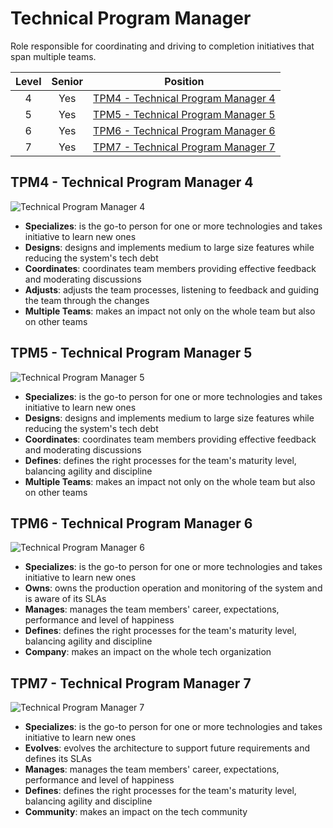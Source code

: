 # Technical Program Manager

Role responsible for coordinating and driving to completion initiatives that span multiple teams.

| Level | Senior |                                 Position                                  |
| :---: | :----: | :-----------------------------------------------------------------------: |
|   4   |  Yes   | [TPM4 - Technical Program Manager 4](#tpm4---technical-program-manager-4) |
|   5   |  Yes   | [TPM5 - Technical Program Manager 5](#tpm5---technical-program-manager-5) |
|   6   |  Yes   | [TPM6 - Technical Program Manager 6](#tpm6---technical-program-manager-6) |
|   7   |  Yes   | [TPM7 - Technical Program Manager 7](#tpm7---technical-program-manager-7) |

## TPM4 - Technical Program Manager 4

<picture>
  <source media="(prefers-color-scheme: dark)" srcset="/charts/technicalprogrammanager-4-dark.png">
  <source media="(prefers-color-scheme: light)" srcset="/charts/technicalprogrammanager-4.png">
  <img alt="Technical Program Manager 4" src="/charts/technicalprogrammanager-4.png">
</picture>

- **Specializes**: is the go-to person for one or more technologies and takes initiative to learn new ones
- **Designs**: designs and implements medium to large size features while reducing the system's tech debt
- **Coordinates**: coordinates team members providing effective feedback and moderating discussions
- **Adjusts**: adjusts the team processes, listening to feedback and guiding the team through the changes
- **Multiple Teams**: makes an impact not only on the whole team but also on other teams

## TPM5 - Technical Program Manager 5

<picture>
  <source media="(prefers-color-scheme: dark)" srcset="/charts/technicalprogrammanager-5-dark.png">
  <source media="(prefers-color-scheme: light)" srcset="/charts/technicalprogrammanager-5.png">
  <img alt="Technical Program Manager 5" src="/charts/technicalprogrammanager-5.png">
</picture>

- **Specializes**: is the go-to person for one or more technologies and takes initiative to learn new ones
- **Designs**: designs and implements medium to large size features while reducing the system's tech debt
- **Coordinates**: coordinates team members providing effective feedback and moderating discussions
- **Defines**: defines the right processes for the team's maturity level, balancing agility and discipline
- **Multiple Teams**: makes an impact not only on the whole team but also on other teams

## TPM6 - Technical Program Manager 6

<picture>
  <source media="(prefers-color-scheme: dark)" srcset="/charts/technicalprogrammanager-6-dark.png">
  <source media="(prefers-color-scheme: light)" srcset="/charts/technicalprogrammanager-6.png">
  <img alt="Technical Program Manager 6" src="/charts/technicalprogrammanager-6.png">
</picture>

- **Specializes**: is the go-to person for one or more technologies and takes initiative to learn new ones
- **Owns**: owns the production operation and monitoring of the system and is aware of its SLAs
- **Manages**: manages the team members' career, expectations, performance and level of happiness
- **Defines**: defines the right processes for the team's maturity level, balancing agility and discipline
- **Company**: makes an impact on the whole tech organization

## TPM7 - Technical Program Manager 7

<picture>
  <source media="(prefers-color-scheme: dark)" srcset="/charts/technicalprogrammanager-7-dark.png">
  <source media="(prefers-color-scheme: light)" srcset="/charts/technicalprogrammanager-7.png">
  <img alt="Technical Program Manager 7" src="/charts/technicalprogrammanager-7.png">
</picture>

- **Specializes**: is the go-to person for one or more technologies and takes initiative to learn new ones
- **Evolves**: evolves the architecture to support future requirements and defines its SLAs
- **Manages**: manages the team members' career, expectations, performance and level of happiness
- **Defines**: defines the right processes for the team's maturity level, balancing agility and discipline
- **Community**: makes an impact on the tech community
